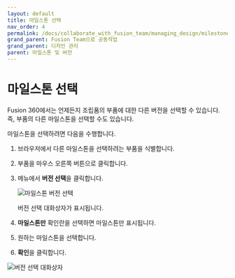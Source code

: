 ```yaml
---
layout: default
title: 마일스톤 선택
nav_order: 4
permalink: /docs/collaborate_with_fusion_team/managing_design/milestones_and_version/choose_milestone
grand_parent: Fusion Team으로 공동작업
grand_parent: 디자인 관리
parent: 마일스톤 및 버전
---
```

마일스톤 선택
=======

Fusion 360에서는 언제든지 조립품의 부품에 대한 다른 버전을 선택할 수 있습니다. 즉, 부품의 다른 마일스톤을 선택할 수도 있습니다.

마일스톤을 선택하려면 다음을 수행합니다.

1.  브라우저에서 다른 마일스톤을 선택하려는 부품을 식별합니다.
    
2.  부품을 마우스 오른쪽 버튼으로 클릭합니다.
    
3.  메뉴에서 **버전 선택**을 클릭합니다.
    
    ![마일스톤 버전 선택](https://help.autodesk.com/cloudhelp/KOR/Fusion-Import/images/milestone-choose.png)
    
    버전 선택 대화상자가 표시됩니다.
    
4.  **마일스톤만** 확인란을 선택하면 마일스톤만 표시됩니다.
    
5.  원하는 마일스톤을 선택합니다.
    
6.  **확인**을 클릭합니다.
    

![버전 선택 대화상자](https://help.autodesk.com/cloudhelp/KOR/Fusion-Import/images/milestones-only.png)